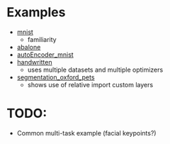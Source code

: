 # Examples

- [mnist](./mnist)
    - familiarity
- [abalone](./abalone)
- [autoEncoder_mnist](./autoEncoder_mnist)
- [handwritten](./handwritten)
    - uses multiple datasets and multiple optimizers
- [segmentation_oxford_pets](./segmentation_oxford_pets)
    - shows use of relative import custom layers



# TODO:
- Common multi-task example (facial keypoints?)
